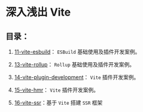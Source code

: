 # 深入浅出 Vite

## 目录：

1. [11-vite-esbuild](./examples/11-vite-esbuild/)： `ESBuild` 基础使用及插件开发案例。

2. [13-vite-rollup](./examples/13-vite-rollup/)： `Rollup` 基础使用及插件开发案例。

3. [14-vite-plugin-development](./examples/14-vite-plugin-development/)： `Vite` 插件开发案例。

4. [15-vite-hmr](./examples/15-vite-hmr/)： `Vite` 插件开发案例。
5. [16-vite-ssr](https://github.com/wangjs-jacky/Learn-Vite/tree/main/examples/16-vite-ssr)：基于 `Vite` 搭建 `SSR` 框架

